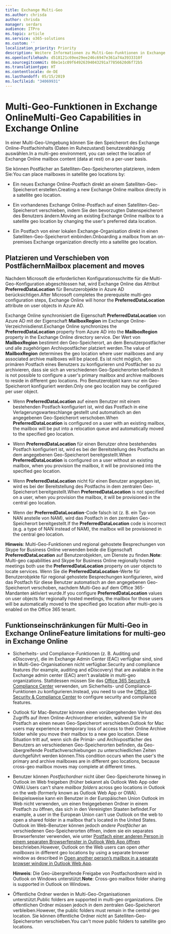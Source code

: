 ```yaml
---
title: Exchange Multi-Geo
ms.author: chrisda
author: chrisda
manager: serdars
audience: ITPro
ms.topic: article
ms.service: o365-solutions
ms.custom: ''
localization_priority: Priority
description: Weitere Informationen zu Multi-Geo-Funktionen in Exchange Online.
ms.openlocfilehash: d518121c69ee29ee246c6947e361a74a3933310f
ms.sourcegitcommit: 08e1e1c09f64926394043291a77856620d6f72b5
ms.translationtype: HT
ms.contentlocale: de-DE
ms.lasthandoff: 05/15/2019
ms.locfileid: "34069931"
---
```

# <a name="multi-geo-capabilities-in-exchange-online"></a><span data-ttu-id="34f1f-103">Multi-Geo-Funktionen in Exchange Online</span><span class="sxs-lookup"><span data-stu-id="34f1f-103">Multi-Geo Capabilities in Exchange Online</span></span>

<span data-ttu-id="34f1f-104">In einer Multi-Geo-Umgebung können Sie den Speicherort des Exchange Online-Postfachinhalts (Daten im Ruhezustand) benutzerabhängig auswählen.</span><span class="sxs-lookup"><span data-stu-id="34f1f-104">In a multi-geo environment, you can select the location of Exchange Online mailbox content (data at rest) on a per-user basis.</span></span>

<span data-ttu-id="34f1f-105">Sie können Postfächer an Satelliten-Geo-Speicherorten platzieren, indem Sie:</span><span class="sxs-lookup"><span data-stu-id="34f1f-105">You can place mailboxes in satellite geo locations by:</span></span>

- <span data-ttu-id="34f1f-106">Ein neues Exchange Online-Postfach direkt an einem Satelliten-Geo-Speicherort erstellen.</span><span class="sxs-lookup"><span data-stu-id="34f1f-106">Creating a new Exchange Online mailbox directly in a satellite geo location.</span></span>

- <span data-ttu-id="34f1f-107">Ein vorhandenes Exchange Online-Postfach auf einen Satelliten-Geo-Speicherort verschieben, indem Sie den bevorzugten Datenspeicherort des Benutzers ändern.</span><span class="sxs-lookup"><span data-stu-id="34f1f-107">Moving an existing Exchange Online mailbox to a satellite geo location by changing the user's preferred data location.</span></span>

- <span data-ttu-id="34f1f-108">Ein Postfach von einer lokalen Exchange-Organisation direkt in einen Satelliten-Geo-Speicherort einbinden.</span><span class="sxs-lookup"><span data-stu-id="34f1f-108">Onboarding a mailbox from an on-premises Exchange organization directly into a satellite geo location.</span></span>

## <a name="mailbox-placement-and-moves"></a><span data-ttu-id="34f1f-109">Platzieren und Verschieben von Postfächern</span><span class="sxs-lookup"><span data-stu-id="34f1f-109">Mailbox placement and moves</span></span>

<span data-ttu-id="34f1f-110">Nachdem Microsoft die erforderlichen Konfigurationsschritte für die Multi-Geo-Konfiguration abgeschlossen hat, wird Exchange Online das Attribut **PreferredDataLocation** für Benutzerobjekte in Azure AD berücksichtigen.</span><span class="sxs-lookup"><span data-stu-id="34f1f-110">After Microsoft completes the prerequisite multi-geo configuration steps, Exchange Online will honor the **PreferredDataLocation** attribute on user objects in Azure AD.</span></span>

<span data-ttu-id="34f1f-111">Exchange Online synchronisiert die Eigenschaft **PreferredDataLocation** von Azure AD mit der Eigenschaft **MailboxRegion** im Exchange Online-Verzeichnisdienst.</span><span class="sxs-lookup"><span data-stu-id="34f1f-111">Exchange Online synchronizes the **PreferredDataLocation** property from Azure AD into the **MailboxRegion** property in the Exchange Online directory service.</span></span> <span data-ttu-id="34f1f-112">Der Wert von **MailboxRegion** bestimmt den Geo-Speicherort, an dem Benutzerpostfächer und alle zugehörigen Archivpostfächer platziert werden.</span><span class="sxs-lookup"><span data-stu-id="34f1f-112">The value of **MailboxRegion** determines the geo location where user mailboxes and any associated archive mailboxes will be placed.</span></span> <span data-ttu-id="34f1f-113">Es ist nicht möglich, den primären Postfach eines Benutzers zu konfigurieren und Postfächer so zu archivieren, dass sie sich an verschiedenen Geo-Speicherorten befinden.</span><span class="sxs-lookup"><span data-stu-id="34f1f-113">It is not possible to configure a user's primary mailbox and archive mailboxes to reside in different geo locations.</span></span> <span data-ttu-id="34f1f-114">Pro Benutzerobjekt kann nur ein Geo-Speicherort konfiguriert werden.</span><span class="sxs-lookup"><span data-stu-id="34f1f-114">Only one geo location may be configured per user object.</span></span>

- <span data-ttu-id="34f1f-115">Wenn **PreferredDataLocation** auf einem Benutzer mit einem bestehenden Postfach konfiguriert ist, wird das Postfach in eine Verlagerungswarteschlange gestellt und automatisch an den angegebenen Geo-Speicherort verschoben.</span><span class="sxs-lookup"><span data-stu-id="34f1f-115">When **PreferredDataLocation** is configured on a user with an existing mailbox, the mailbox will be put into a relocation queue and automatically moved to the specified geo location.</span></span>

- <span data-ttu-id="34f1f-116">Wenn **PreferredDataLocation** für einen Benutzer ohne bestehendes Postfach konfiguriert ist, wird es bei der Bereitstellung des Postfachs an dem angegebenen Geo-Speicherort bereitgestellt.</span><span class="sxs-lookup"><span data-stu-id="34f1f-116">When **PreferredDataLocation** is configured on a user without an existing mailbox, when you provision the mailbox, it will be provisioned into the specified geo location.</span></span>

- <span data-ttu-id="34f1f-117">Wenn **PreferredDataLocation** nicht für einen Benutzer angegeben ist, wird es bei der Bereitstellung des Postfachs in dem zentralen Geo-Speicherort bereitgestellt.</span><span class="sxs-lookup"><span data-stu-id="34f1f-117">When **PreferredDataLocation** is not specified on a user, when you provision the mailbox, it will be provisioned in the central geo location.</span></span>

- <span data-ttu-id="34f1f-118">Wenn der **PreferredDataLocation**-Code falsch ist (z. B. ein Typ von NAN anstelle von NAM), wird das Postfach in den zentralen Geo-Speicherort bereitgestellt.</span><span class="sxs-lookup"><span data-stu-id="34f1f-118">If the **PreferredDataLocation** code is incorrect (e.g. a type of NAN instead of NAM), the mailbox will be provisioned in the central geo location.</span></span>

<span data-ttu-id="34f1f-119">**Hinweis**: Multi-Geo-Funktionen und regional gehostete Besprechungen von Skype for Business Online verwenden beide die Eigenschaft **PreferredDataLocation** auf Benutzerobjekten, um Dienste zu finden.</span><span class="sxs-lookup"><span data-stu-id="34f1f-119">**Note**: Multi-geo capabilities and Skype for Business Online regionally hosted meetings both use the **PreferredDataLocation** property on user objects to locate services.</span></span> <span data-ttu-id="34f1f-120">Wenn Sie die **PreferredDataLocation**-Werte für Benutzerobjekte für regional gehostete Besprechungen konfigurieren, wird das Postfach für diese Benutzer automatisch an den angegebenen Geo-Speicherort verschoben, nachdem Multi-Geo auf dem Office 365-Mandanten aktiviert wurde.</span><span class="sxs-lookup"><span data-stu-id="34f1f-120">If you configure **PreferredDataLocation** values on user objects for regionally hosted meetings, the mailbox for those users will be automatically moved to the specified geo location after multi-geo is enabled on the Office 365 tenant.</span></span>

## <a name="feature-limitations-for-multi-geo-in-exchange-online"></a><span data-ttu-id="34f1f-121">Funktionseinschränkungen für Multi-Geo in Exchange Online</span><span class="sxs-lookup"><span data-stu-id="34f1f-121">Feature limitations for multi-geo in Exchange Online</span></span>

- <span data-ttu-id="34f1f-122">Sicherheits- und Compliance-Funktionen (z. B. Auditing und eDiscovery), die im Exchange Admin Center (EAC) verfügbar sind, sind in Multi-Geo-Organisationen nicht verfügbar.</span><span class="sxs-lookup"><span data-stu-id="34f1f-122">Security and compliance features (for example, auditing and eDiscovery) that are available in the Exchange admin center (EAC) aren't available in multi-geo organizations.</span></span> <span data-ttu-id="34f1f-123">Stattdessen müssen Sie das [Office 365 Security & Compliance Center](https://support.office.com/article/7e696a40-b86b-4a20-afcc-559218b7b1b8) verwenden, um Sicherheits- und Compliance-Funktionen zu konfigurieren.</span><span class="sxs-lookup"><span data-stu-id="34f1f-123">Instead, you need to use the [Office 365 Security & Compliance Center](https://support.office.com/article/7e696a40-b86b-4a20-afcc-559218b7b1b8) to configure security and compliance features.</span></span>

- <span data-ttu-id="34f1f-124">Outlook für Mac-Benutzer können einen vorübergehenden Verlust des Zugriffs auf ihren Online-Archivordner erleiden, während Sie ihr Postfach an einen neuen Geo-Speicherort verschieben.</span><span class="sxs-lookup"><span data-stu-id="34f1f-124">Outlook for Mac users may experience a temporary loss of access to their Online Archive folder while you move their mailbox to a new geo location.</span></span> <span data-ttu-id="34f1f-125">Diese Situation tritt auf, wenn sich die Primär- und Archivpostfächer des Benutzers an verschiedenen Geo-Speicherorten befinden, da Geo-übergreifende Postfachverschiebungen zu unterschiedlichen Zeiten durchgeführt werden können.</span><span class="sxs-lookup"><span data-stu-id="34f1f-125">This condition occurs when the user's the primary and archive mailboxes are in different geo locations, because cross-geo mailbox moves may complete at different times.</span></span>

- <span data-ttu-id="34f1f-126">Benutzer können *Postfachordner* nicht über Geo-Speicherorte hinweg in Outlook im Web freigeben (früher bekannt als Outlook Web App oder OWA).</span><span class="sxs-lookup"><span data-stu-id="34f1f-126">Users can't share *mailbox folders* across geo locations in Outlook on the web (formerly known as Outlook Web App or OWA).</span></span> <span data-ttu-id="34f1f-127">Beispielsweise kann ein Benutzer in der Europäischen Union Outlook im Web nicht verwenden, um einen freigegebenen Ordner in einem Postfach zu öffnen, das sich in den Vereinigten Staaten befindet.</span><span class="sxs-lookup"><span data-stu-id="34f1f-127">For example, a user in the European Union can't use Outlook on the web to open a shared folder in a mailbox that's located in the United States.</span></span> <span data-ttu-id="34f1f-128">Outlook im Web-Benutzer können jedoch *andere Postfächer* an verschiedenen Geo-Speicherorten öffnen, indem sie ein separates Browserfenster verwenden, wie unter [Postfach einer anderen Person in einem separaten Browserfenster in Outlook Web App öffnen](https://support.office.com/article/A909AD30-E413-40B5-A487-0EA70B763081#__toc372210362) beschrieben.</span><span class="sxs-lookup"><span data-stu-id="34f1f-128">However, Outlook on the Web users can open *other mailboxes* in different geo locations by using a separate browser window as described in [Open another person’s mailbox in a separate browser window in Outlook Web App](https://support.office.com/article/A909AD30-E413-40B5-A487-0EA70B763081#__toc372210362).</span></span>

  <span data-ttu-id="34f1f-129">**Hinweis**: Die Geo-übergreifende Freigabe von Postfachordnern wird in Outlook on Windows unterstützt.</span><span class="sxs-lookup"><span data-stu-id="34f1f-129">**Note**: Cross-geo mailbox folder sharing is supported in Outlook on Windows.</span></span>

- <span data-ttu-id="34f1f-130">Öffentliche Ordner werden in Multi-Geo-Organisationen unterstützt.</span><span class="sxs-lookup"><span data-stu-id="34f1f-130">Public folders are supported in multi-geo organizations.</span></span> <span data-ttu-id="34f1f-131">Die öffentlichen Ordner müssen jedoch in dem zentralen Geo-Speicherort verbleiben.</span><span class="sxs-lookup"><span data-stu-id="34f1f-131">However, the public folders must remain in the central geo location.</span></span> <span data-ttu-id="34f1f-132">Sie können öffentliche Ordner nicht an Satelliten-Geo-Speicherorten verschieben.</span><span class="sxs-lookup"><span data-stu-id="34f1f-132">You can't move public folders to satellite geo locations.</span></span>
